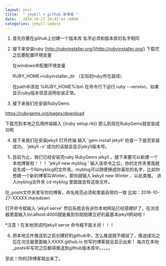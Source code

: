 ```yaml
---
layout: post
title:  " jeykll + github 发博客 "
date:   2016-10-27 20:42:44 +0800
categories: jekyll update
---
```


1. 首先你要在github上创建一个版本库
名字必须和版本库的名字相同
2. 接下来安装ruby
[http://rubyinstaller.org/](http://rubyinstaller.org/)
下载完之后要配置环境变量

    在windows中配置环境变量

    RUBY_HOME=rubyinstaller_dir （实际的ruby所在路径）

    在path中添加 %RUBY_HOME%\bin
在命令行下运行 ruby --version，如果显示ruby版本信息说明安装正常。
3. 接下来我们在安装RubyGems

https://rubygems.org/pages/download

下载完到本地之后用终端输入
{(ruby setup.rb)}
那么到现在RubyGems就安装成功啦

4. 接下来我们在安装jekyll
打开终端 输入
'gem install jekyll'
检查一下是否安装成功。
'jekyll -v'
成功的话就会显示jekyll版本号。

5. 目前为止，我们已经安装完ruby RubyGems jekyll ，接下来要可以新建一个本地博客啦！！！
'jekyll new myblog '
输入该命令之后，你的文件夹里面就会生成一个叫myblog的文件夹。myblog可以随便换成你喜欢的名字，比如你想建一个新的博客叫Winter，那你就输入 kekyll new Winter ，以此类推。
进入myblog文件夹 cd myblog
里面就会有这些文件。

在_posts文件夹里写你的博客，命名规范必须和里面自带的一致 比如：2016-10-27-XXXXX.markdown

打开命令框输入
'jekyll serve'
然后系统会告诉你本地网站已经搭建好了，在浏览器里面输入localhost:4000就能看到你刚刚建立好的最基本jekyll网站啦！

*注意！在本地测试时jekyll serve 命令框不能关闭！！！

6.  把本地文件推送到之前创建好的github中，怎么推送就不细说了，推送成功之后在浏览器里面输入XXXX.github.io 你写的博客就会显示出来！
每次在本地_posts中写完之后都得推送到github版本库中。。。。。

至此！你的ZB博客就出来了。